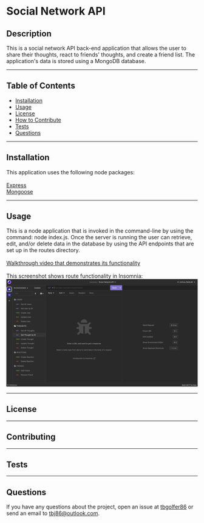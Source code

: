 # Social Network API
  
  ## Description
  This is a social network API back-end application that allows the user to share their thoughts, react to friends' thoughts, and create a friend list. The application's data is stored using a MongoDB database.

---

  ## Table of Contents  

  - [Installation](#installation)
  - [Usage](#usage)
  - [License](#license)
  - [How to Contribute](#contribute)
  - [Tests](#tests)
  - [Questions](#questions)

---

  ## Installation
  This application uses the following node packages:<br><br>
  [Express](https://www.npmjs.com/package/express)<br>
  [Mongoose](https://www.npmjs.com/package/mongoose)

---

  ## Usage
  This is a node application that is invoked in the command-line by using the command: node index.js. Once the server is running the user can retrieve, edit, and/or delete data in the database by using the API endpoints that are set up in the routes directory.<br><br>
  [Walkthrough video that demonstrates its functionality](https://drive.google.com/file/d/1wRr5jxb8EZv8ampStd6JzYAqwk7IOnHu/view)<br><br>
  This screenshot shows route functionality in Insomnia:<br>
  ![alt text](./assets/images/Screenshot%202023-04-18%20at%203.56.25%20PM.png)

---

  ## License
  
  
---

  ## Contributing
  

---

  ## Tests 
  

---

  ## Questions
  If you have any questions about the project, open an issue at [tbgolfer86](https://www.github.com/tbgolfer86) or send an email to tbj86@outlook.com.